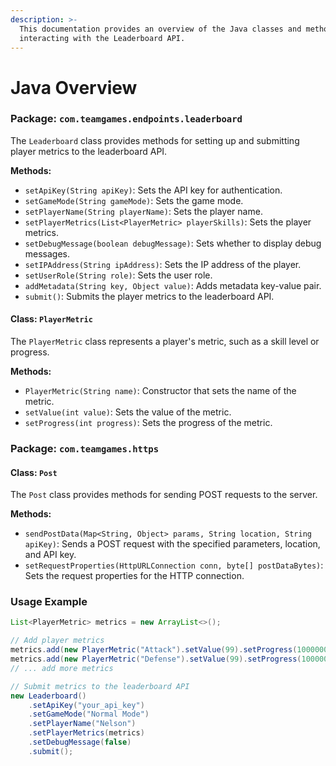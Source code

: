 ```yaml
---
description: >-
  This documentation provides an overview of the Java classes and methods for
  interacting with the Leaderboard API.
---
```


# Java Overview

### Package: `com.teamgames.endpoints.leaderboard`

The `Leaderboard` class provides methods for setting up and submitting player metrics to the leaderboard API.

**Methods:**

* `setApiKey(String apiKey)`: Sets the API key for authentication.
* `setGameMode(String gameMode)`: Sets the game mode.
* `setPlayerName(String playerName)`: Sets the player name.
* `setPlayerMetrics(List<PlayerMetric> playerSkills)`: Sets the player metrics.
* `setDebugMessage(boolean debugMessage)`: Sets whether to display debug messages.
* `setIPAddress(String ipAddress)`: Sets the IP address of the player.
* `setUserRole(String role)`: Sets the user role.
* `addMetadata(String key, Object value)`: Adds metadata key-value pair.
* `submit()`: Submits the player metrics to the leaderboard API.

#### Class: `PlayerMetric`

The `PlayerMetric` class represents a player's metric, such as a skill level or progress.

**Methods:**

* `PlayerMetric(String name)`: Constructor that sets the name of the metric.
* `setValue(int value)`: Sets the value of the metric.
* `setProgress(int progress)`: Sets the progress of the metric.

### Package: `com.teamgames.https`

#### Class: `Post`

The `Post` class provides methods for sending POST requests to the server.

**Methods:**

* `sendPostData(Map<String, Object> params, String location, String apiKey)`: Sends a POST request with the specified parameters, location, and API key.
* `setRequestProperties(HttpURLConnection conn, byte[] postDataBytes)`: Sets the request properties for the HTTP connection.

### Usage Example

```java
List<PlayerMetric> metrics = new ArrayList<>();

// Add player metrics
metrics.add(new PlayerMetric("Attack").setValue(99).setProgress(1000000));
metrics.add(new PlayerMetric("Defense").setValue(99).setProgress(1000000));
// ... add more metrics

// Submit metrics to the leaderboard API
new Leaderboard()
    .setApiKey("your_api_key")
    .setGameMode("Normal Mode")
    .setPlayerName("Nelson")
    .setPlayerMetrics(metrics)
    .setDebugMessage(false)
    .submit();
```
